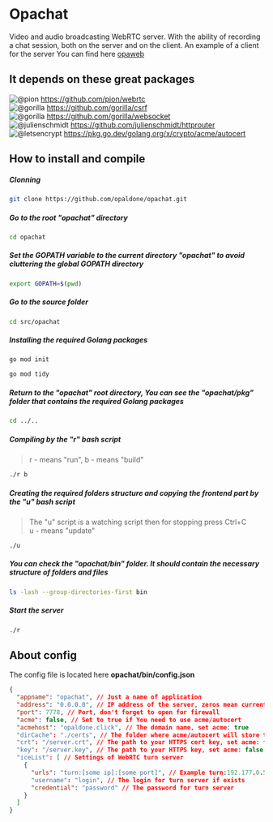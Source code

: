 # Opachat
Video and audio broadcasting WebRTC server. With the ability of recording a chat session, both on the server and on the client. An example of a client for the server You can find here [opaweb](https://github.com/opaldone/opaweb)

## It depends on these great packages
![@pion](https://avatars.githubusercontent.com/u/38192892?s=15&v=4) https://github.com/pion/webrtc \
![@gorilla](https://avatars.githubusercontent.com/u/489566?s=15&v=4) https://github.com/gorilla/csrf \
![@gorilla](https://avatars.githubusercontent.com/u/489566?s=15&v=4) https://github.com/gorilla/websocket \
![@julienschmidt](https://avatars.githubusercontent.com/u/944947?s=15&v=4) https://github.com/julienschmidt/httprouter \
![@letsencrypt](https://avatars.githubusercontent.com/u/9289019?s=15&v=4) https://pkg.go.dev/golang.org/x/crypto/acme/autocert

## How to install and compile
##### Clonning
```bash
git clone https://github.com/opaldone/opachat.git
```
##### Go to the root "opachat" directory
```bash
cd opachat
```
##### Set the GOPATH variable to the current directory "opachat" to avoid cluttering the global GOPATH directory
```bash
export GOPATH=$(pwd)
```
##### Go to the source folder
```bash
cd src/opachat
```
##### Installing the required Golang packages
```bash
go mod init
```
```bash
go mod tidy
```
##### Return to the "opachat" root directory, You can see the "opachat/pkg" folder that contains the required Golang packages
```bash
cd ../..
```
##### Compiling by the "r" bash script
> r - means "run", b - means "build"
```bash
./r b
```
##### Creating the required folders structure and copying the frontend part by the "u" bash script
> The "u" script is a watching script then for stopping press Ctrl+C \
> u - means "update"
```bash
./u
```
##### You can check the "opachat/bin" folder. It should contain the necessary structure of folders and files
```bash
ls -lash --group-directories-first bin
```
##### Start the server
```bash
./r
```
## About config
The config file is located here __opachat/bin/config.json__
```json
{
  "appname": "opachat", // Just a name of application
  "address": "0.0.0.0", // IP address of the server, zeros mean current host
  "port": 7778, // Port, don't forget to open for firewall
  "acme": false, // Set to true if You need to use acme/autocert
  "acmehost": "opaldone.click", // The domain name, set acme: true
  "dirCache": "./certs", // The folder where acme/autocert will store the keys, set acme: true
  "crt": "/server.crt", // The path to your HTTPS cert key, set acme: false
  "key": "/server.key", // The path to your HTTPS key, set acme: false
  "iceList": [ // Settings of WebRTC turn server
    {
      "urls": "turn:[some ip]:[some port]", // Example turn:192.177.0.555:3478
      "username": "login", // The login for turn server if exists
      "credential": "password" // The password for turn server
    }
  ]
}
```
